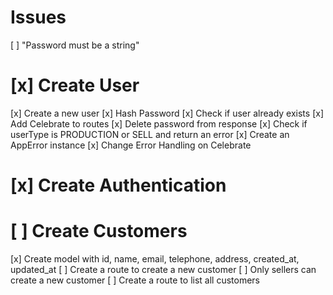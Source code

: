 # Issues

[ ] "Password must be a string"

# [x] Create User

[x] Create a new user
[x] Hash Password
[x] Check if user already exists
[x] Add Celebrate to routes
[x] Delete password from response
[x] Check if userType is PRODUCTION or SELL and return an error
[x] Create an AppError instance
[x] Change Error Handling on Celebrate

# [x] Create Authentication

# [ ] Create Customers

[x] Create model with id, name, email, telephone, address, created_at, updated_at
[ ] Create a route to create a new customer
[ ] Only sellers can create a new customer
[ ] Create a route to list all customers
